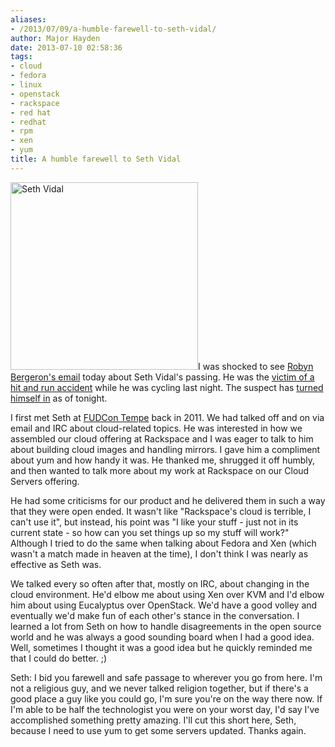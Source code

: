 ```yaml
---
aliases:
- /2013/07/09/a-humble-farewell-to-seth-vidal/
author: Major Hayden
date: 2013-07-10 02:58:36
tags:
- cloud
- fedora
- linux
- openstack
- rackspace
- red hat
- redhat
- rpm
- xen
- yum
title: A humble farewell to Seth Vidal
---
```


[<img src="https://major.io/wp-content/uploads/2013/07/11-1-300x300.jpg" alt="Seth Vidal" width="300" height="300" class="alignright size-medium wp-image-4482" srcset="/wp-content/uploads/2013/07/11-1-300x300.jpg 300w, /wp-content/uploads/2013/07/11-1-150x150.jpg 150w, /wp-content/uploads/2013/07/11-1.jpg 480w" sizes="(max-width: 300px) 100vw, 300px" />][1]I was shocked to see [Robyn Bergeron's email][2] today about Seth Vidal's passing. He was the [victim of a hit and run accident][3] while he was cycling last night. The suspect has [turned himself in][4] as of tonight.

I first met Seth at [FUDCon Tempe][5] back in 2011. We had talked off and on via email and IRC about cloud-related topics. He was interested in how we assembled our cloud offering at Rackspace and I was eager to talk to him about building cloud images and handling mirrors. I gave him a compliment about yum and how handy it was. He thanked me, shrugged it off humbly, and then wanted to talk more about my work at Rackspace on our Cloud Servers offering.

He had some criticisms for our product and he delivered them in such a way that they were open ended. It wasn't like "Rackspace's cloud is terrible, I can't use it", but instead, his point was "I like your stuff - just not in its current state - so how can you set things up so my stuff will work?" Although I tried to do the same when talking about Fedora and Xen (which wasn't a match made in heaven at the time), I don't think I was nearly as effective as Seth was.

We talked every so often after that, mostly on IRC, about changing in the cloud environment. He'd elbow me about using Xen over KVM and I'd elbow him about using Eucalyptus over OpenStack. We'd have a good volley and eventually we'd make fun of each other's stance in the conversation. I learned a lot from Seth on how to handle disagreements in the open source world and he was always a good sounding board when I had a good idea. Well, sometimes I thought it was a good idea but he quickly reminded me that I could do better. ;)

Seth: I bid you farewell and safe passage to wherever you go from here. I'm not a religious guy, and we never talked religion together, but if there's a good place a guy like you could go, I'm sure you're on the way there now. If I'm able to be half the technologist you were on your worst day, I'd say I've accomplished something pretty amazing. I'll cut this short here, Seth, because I need to use yum to get some servers updated. Thanks again.

 [1]: https://major.io/wp-content/uploads/2013/07/11-1.jpg
 [2]: https://lists.fedoraproject.org/pipermail/announce/2013-July/003174.html
 [3]: http://durham.io/2013/07/09/seth-vidal-creator-of-yum-open-source-software-killed-in-bike-accident-off-hillandale-rd/
 [4]: http://www.heraldsun.com/news/localnews/x177810618/Driver-arrested-in-cyclist-hit-and-run
 [5]: https://fedoraproject.org/wiki/Archive:FUDCon:Tempe_2011?rd=FUDCon:Tempe_2011
